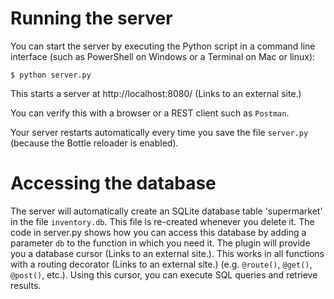# Running the server

You can start the server by executing the Python script in a command line interface (such as PowerShell on Windows or a Terminal on Mac or linux):

```
$ python server.py
```

This starts a server at http://localhost:8080/ (Links to an external site.)

You can verify this with a browser or a REST client such as `Postman`.

Your server restarts automatically every time you save the file `server.py` (because the Bottle reloader is enabled).


# Accessing the database

The server will automatically create an SQLite database table 'supermarket' in the file `inventory.db`.
This file is re-created whenever you delete it. The code in server.py shows how you can access this database by adding a parameter `db` to the function in which you need it. The plugin will provide you a database cursor (Links to an external site.). This works in all functions with a routing decorator (Links to an external site.) (e.g. `@route()`, `@get()`, `@post()`, etc.). Using this cursor, you can execute SQL queries and retrieve results.
